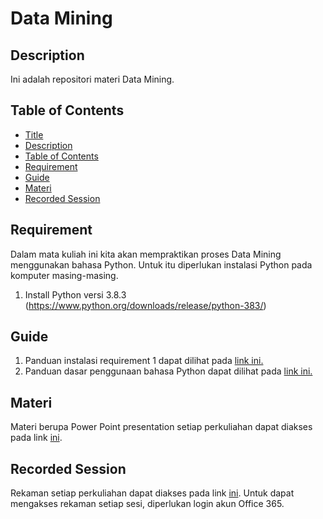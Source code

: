 # Data Mining

## Description

Ini adalah repositori materi Data Mining.

## Table of Contents

- [Title](#title)
- [Description](#description)
- [Table of Contents](#table-of-contents)
- [Requirement](#requirement)
- [Guide](#guide)
- [Materi](#materi)
- [Recorded Session](#recorded-session)

## Requirement

Dalam mata kuliah ini kita akan mempraktikan proses Data Mining menggunakan bahasa Python. Untuk itu diperlukan instalasi Python pada komputer masing-masing.
1. Install Python versi 3.8.3 (https://www.python.org/downloads/release/python-383/)


## Guide

1. Panduan instalasi requirement 1 dapat dilihat pada <a href="https://github.com/mdsatria/datamining/blob/master/panduan/Panduan%20Install%20Python.pdf">link ini.</a>
2. Panduan dasar penggunaan bahasa Python dapat dilihat pada <a href="https://github.com/mdsatria/datamining/blob/master/code/1.%20Panduan%20Python.ipynb">link ini.</a>


## Materi

Materi berupa Power Point presentation setiap perkuliahan dapat diakses pada link <a href="https://github.com/mdsatria/datamining/tree/master/materi">ini</a>.


## Recorded Session

Rekaman setiap perkuliahan dapat diakses pada link <a href="bit.ly/mariBelajar">ini</a>. Untuk dapat mengakses rekaman setiap sesi, diperlukan login akun Office 365.

